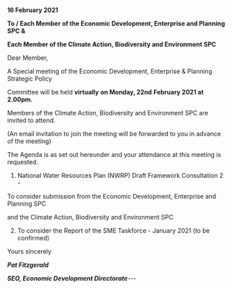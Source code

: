 **16 February 2021**

**To / Each Member of the Economic Development, Enterprise and Planning SPC &**

**Each Member of the Climate Action, Biodiversity and Environment SPC**

Dear Member,

A Special meeting of the Economic Development, Enterprise & Planning Strategic Policy

Committee will be held **virtually** **on Monday, 22nd** **February 2021 at 2.00pm.**

Members of the Climate Action, Biodiversity and Environment SPC are invited to attend.

(An email invitation to join the meeting will be forwarded to you in advance of the meeting)

The Agenda is as set out hereunder and your attendance at this meeting is requested.

1. National Water Resources Plan (NWRP) Draft Framework Consultation 2 -

To consider submission from the Economic Development, Enterprise and Planning SPC

and the Climate Action, Biodiversity and Environment SPC

2. To consider the Report of the SME Taskforce - January 2021 (to be confirmed)

Yours sincerely

***Pat Fitzgerald***

***SEO, Economic Development Directorate***---
